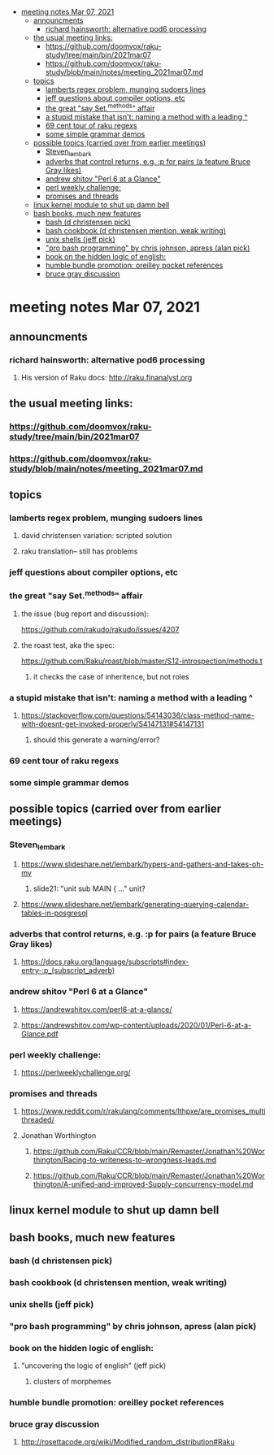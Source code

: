 - [meeting notes Mar 07, 2021](#orge70092e)
  - [announcments](#org22d068f)
    - [richard hainsworth: alternative pod6 processing](#org6bc689c)
  - [the usual meeting links:](#org2b02bee)
    - [<https://github.com/doomvox/raku-study/tree/main/bin/2021mar07>](#orgdeb022d)
    - [<https://github.com/doomvox/raku-study/blob/main/notes/meeting_2021mar07.md>](#org71a9ac5)
  - [topics](#orgbd31716)
    - [lamberts regex problem, munging sudoers lines](#org341a307)
    - [jeff questions about compiler options, etc](#org48b94e6)
    - [the great "say Set.<sup>methods</sup>" affair](#org55bf795)
    - [a stupid mistake that isn't: naming a method with a leading ^](#org26d174e)
    - [69 cent tour of raku regexs](#org1f07a2a)
    - [some simple grammar demos](#orgfe3c229)
  - [possible topics (carried over from earlier meetings)](#orgb17316f)
    - [Steven<sub>lembark</sub>](#org788cb22)
    - [adverbs that control returns, e.g. :p for pairs (a feature Bruce Gray likes)](#orgccd4ae9)
    - [andrew shitov "Perl 6 at a Glance"](#org455427b)
    - [perl weekly challenge:](#orgcd47bf0)
    - [promises and threads](#org5f0973c)
  - [linux kernel module to shut up damn bell](#orgfcc0c36)
  - [bash books, much new features](#org28d933d)
    - [bash          (d christensen pick)](#orgd50f54f)
    - [bash cookbook (d christensen mention, weak writing)](#orgfd590e7)
    - [unix shells (jeff pick)](#org7478149)
    - ["pro bash programming" by chris johnson, apress (alan pick)](#org8473615)
    - [book on the hidden logic of english:](#orgd2cad80)
    - [humble bundle promotion: oreilley pocket references](#org066e912)
    - [bruce gray discussion](#orgf99a1ce)


<a id="orge70092e"></a>

# meeting notes Mar 07, 2021


<a id="org22d068f"></a>

## announcments


<a id="org6bc689c"></a>

### richard hainsworth: alternative pod6 processing

1.  His version of Raku docs: <http://raku.finanalyst.org>


<a id="org2b02bee"></a>

## the usual meeting links:


<a id="orgdeb022d"></a>

### <https://github.com/doomvox/raku-study/tree/main/bin/2021mar07>


<a id="org71a9ac5"></a>

### <https://github.com/doomvox/raku-study/blob/main/notes/meeting_2021mar07.md>


<a id="orgbd31716"></a>

## topics


<a id="org341a307"></a>

### lamberts regex problem, munging sudoers lines

1.  david christensen variation: scripted solution

2.  raku translation&#x2013; still has problems


<a id="org48b94e6"></a>

### jeff questions about compiler options, etc


<a id="org55bf795"></a>

### the great "say Set.<sup>methods</sup>" affair

1.  the issue (bug report and discussion):

    <https://github.com/rakudo/rakudo/issues/4207>

2.  the roast test, aka the spec:

    <https://github.com/Raku/roast/blob/master/S12-introspection/methods.t>
    
    1.  it checks the case of inheritence, but not roles


<a id="org26d174e"></a>

### a stupid mistake that isn't: naming a method with a leading ^

1.  <https://stackoverflow.com/questions/54143036/class-method-name-with-doesnt-get-invoked-properly/54147131#54147131>

    1.  should this generate a warning/error?


<a id="org1f07a2a"></a>

### 69 cent tour of raku regexs


<a id="orgfe3c229"></a>

### some simple grammar demos


<a id="orgb17316f"></a>

## possible topics (carried over from earlier meetings)


<a id="org788cb22"></a>

### Steven<sub>lembark</sub>

1.  <https://www.slideshare.net/lembark/hypers-and-gathers-and-takes-oh-my>

    1.  slide21:  "unit sub MAIN { &#x2026;"  unit?

2.  <https://www.slideshare.net/lembark/generating-querying-calendar-tables-in-posgresql>


<a id="orgccd4ae9"></a>

### adverbs that control returns, e.g. :p for pairs (a feature Bruce Gray likes)

1.  <https://docs.raku.org/language/subscripts#index-entry-:p_(subscript_adverb)>


<a id="org455427b"></a>

### andrew shitov "Perl 6 at a Glance"

1.  <https://andrewshitov.com/perl6-at-a-glance/>

2.  <https://andrewshitov.com/wp-content/uploads/2020/01/Perl-6-at-a-Glance.pdf>


<a id="orgcd47bf0"></a>

### perl weekly challenge:

1.  <https://perlweeklychallenge.org/>


<a id="org5f0973c"></a>

### promises and threads

1.  <https://www.reddit.com/r/rakulang/comments/lthpxe/are_promises_multithreaded/>

2.  Jonathan Worthington

    1.  <https://github.com/Raku/CCR/blob/main/Remaster/Jonathan%20Worthington/Racing-to-writeness-to-wrongness-leads.md>
    
    2.  <https://github.com/Raku/CCR/blob/main/Remaster/Jonathan%20Worthington/A-unified-and-improved-Supply-concurrency-model.md>


<a id="orgfcc0c36"></a>

## linux kernel module to shut up damn bell


<a id="org28d933d"></a>

## bash books, much new features


<a id="orgd50f54f"></a>

### bash          (d christensen pick)


<a id="orgfd590e7"></a>

### bash cookbook (d christensen mention, weak writing)


<a id="org7478149"></a>

### unix shells (jeff pick)


<a id="org8473615"></a>

### "pro bash programming" by chris johnson, apress (alan pick)


<a id="orgd2cad80"></a>

### book on the hidden logic of english:

1.  "uncovering the logic of english" (jeff pick)

    1.  clusters of morphemes


<a id="org066e912"></a>

### humble bundle promotion: oreilley pocket references


<a id="orgf99a1ce"></a>

### bruce gray discussion

1.  <http://rosettacode.org/wiki/Modified_random_distribution#Raku>
